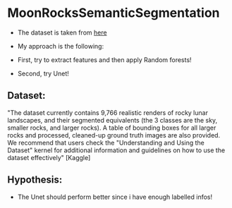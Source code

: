 # MoonRocksSemanticSegmentation

- The dataset is taken from [here](https://www.kaggle.com/datasets/romainpessia/artificial-lunar-rocky-landscape-dataset)

- My approach is the following:
- First, try to extract features and then apply Random forests!
- Second, try Unet!

## Dataset:
"The dataset currently contains 9,766 realistic renders of rocky lunar landscapes, and their segmented equivalents (the 3 classes are the sky, smaller rocks, and larger rocks). A table of bounding boxes for all larger rocks and processed, cleaned-up ground truth images are also provided. We recommend that users check the "Understanding and Using the Dataset" kernel for additional information and guidelines on how to use the dataset effectively" [Kaggle]

## Hypothesis:
- The Unet should perform better since i have enough labelled infos!
